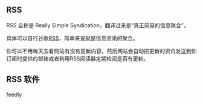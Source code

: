 ## RSS



RSS 全称是 Really Simple Syndication，翻译过来是“真正简易的信息聚合”，

具体可以自行谷歌[RSS](https://en.wikipedia.org/wiki/RSS)，简单来说就是信息资讯的聚合。

你可以不用每天去看网站有没有更新内容，然后网站会自动把更新的资讯发送到你订阅时提供的邮箱或者利用RSS阅读器定期检阅是否有更新。





## RSS 软件

feedly